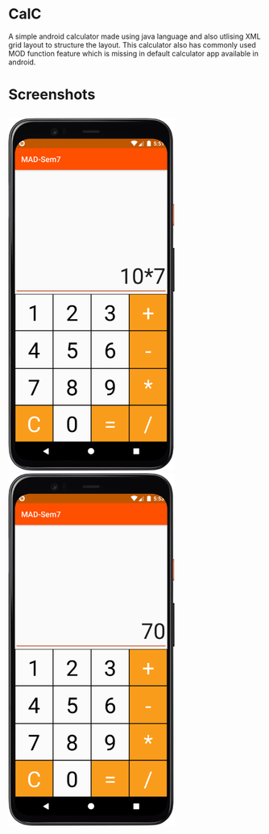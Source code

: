 # CalC
 A simple android calculator made using java language and also utlising XML grid layout to structure the layout. This calculator also has commonly used MOD function feature which is missing in default calculator app available in android.

# Screenshots
<img src="screenshots/ss1.png" height="700"> &nbsp; &nbsp; &nbsp; &nbsp; <img src="screenshots/ss2.png" height="700">
---

